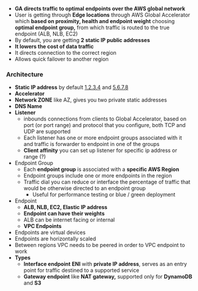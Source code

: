 - **GA directs traffic to optimal endpoints over the AWS global network**
- User is getting through **Edge locations** through AWS Global Accelerator which **based on proximity, health and endpoint weight** choosing **optimal endpoint group,** from which traffic is routed to the true endpoint \(ALB, NLB, EC2\)
- By default, you are getting **2 static IP public addresses**
- **It lowers the cost of data traffic**
- It directs connection to the correct region
- Allows quick failover to another region

### Architecture

- **Static IP address**  by default [1.2.3.4](http://1.2.3.4) and [5.6.7.8](http://5.6.7.8)
- **Accelerator**
- **Network ZONE**  like AZ, gives you two private static addresses
- **DNS Name**
- **Listener**
    - inbounds connections from clients to Global Accelerator, based on port \(or port range\) and protocol that you configure, both TCP and UDP are supported
    - Each listener has one or more endpoint groups associated with it and traffic is forwarder to endpoint in one of the groups
    - **Client affinity** you can set up listener for specific ip address or range (?)
- Endpoint Group
    - Each **endpoint group** is associated with a **specific AWS Region**
    - Endpoint groups include one or more endpoints in the region
    - Traffic dial  you can reduce or interface the percentage of traffic that would be otherwise directed to an endpoint group
        - Useful for performance testing or blue / green deployment
- Endpoint
    - **ALB, NLB, EC2, Elastic IP address**
    - **Endpoint can have their weights**
    - ALB can be internet facing or internal
    - **VPC Endpoints**
- Endpoints are virtual devices
- Endpoints are horizontally scaled
- Between regions VPC needs to be peered in order to VPC endpoint to work
- **Types**
    - **Interface endpoint**  **ENI** with **private IP address**, serves as an entry point for traffic destined to a supported service
    - **Gateway endpoint**  like **NAT gateway,** supported only for **DynamoDB** and **S3**
